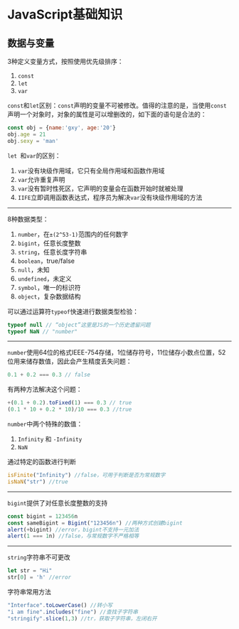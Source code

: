 # JavaScript基础知识

## 数据与变量

3种定义变量方式，按照使用优先级排序：

1. `const `
2. `let`
3. `var`

`const`和`let`区别：`const`声明的变量不可被修改。值得的注意的是，当使用`const`声明一个对象时，对象的属性是可以增删改的，如下面的语句是合法的：

```js
const obj = {name:'gxy', age:'20'}
obj.age = 21
obj.sexy = 'man'
```

`let `和`var`的区别：

1. `var`没有块级作用域，它只有全局作用域和函数作用域
2. `var`允许重复声明
3. `var`没有暂时性死区，它声明的变量会在函数开始时就被处理
4. `IIFE`立即调用函数表达式，程序员为解决`var`没有块级作用域的方法

------

8种数据类型：

1. `number`，在`±(2^53-1)`范围内的任何数字
2. `bigint`，任意长度整数
3. `string`，任意长度字符串
4. `boolean`，true/false
5. `null`，未知
6. `undefined`，未定义
7. `symbol`，唯一的标识符
8. `object`，复杂数据结构

可以通过运算符`typeof`快速进行数据类型检验：

```js
typeof null // “object”这里是JS的一个历史遗留问题
typeof NaN // "number"
```



------

`number`使用64位的格式IEEE-754存储，1位储存符号，11位储存小数点位置，52位用来储存数值，因此会产生精度丢失问题：

```js
0.1 + 0.2 === 0.3 // false
```

有两种方法解决这个问题：

```js
+(0.1 + 0.2).toFixed(1) === 0.3 // true
(0.1 * 10 + 0.2 * 10)/10 === 0.3 //true 
```

`number`中两个特殊的数值：

1. `Infinity` 和 `-Infinity`
2. `NaN`

通过特定的函数进行判断

```js
isFinite("Infinity") //false，可用于判断是否为常规数字
isNaN("str") //true
```



------

`bigint`提供了对任意长度整数的支持

```js
const bigint = 123456n
const sameBigint = Bigint("123456n") //两种方式创建bigint
alert(+bigint) //error，bigint不支持一元加法
alert(1 === 1n) //false，与常规数字不严格相等
```

------

`string`字符串不可更改

```js
let str = "Hi"
str[0] = 'h' //error
```

字符串常用方法

```js
"Interface".toLowerCase() //转小写
"i am fine".includes("fine") //查找子字符串
"stringify".slice(1,3) //tr，获取子字符串，左闭右开
```

